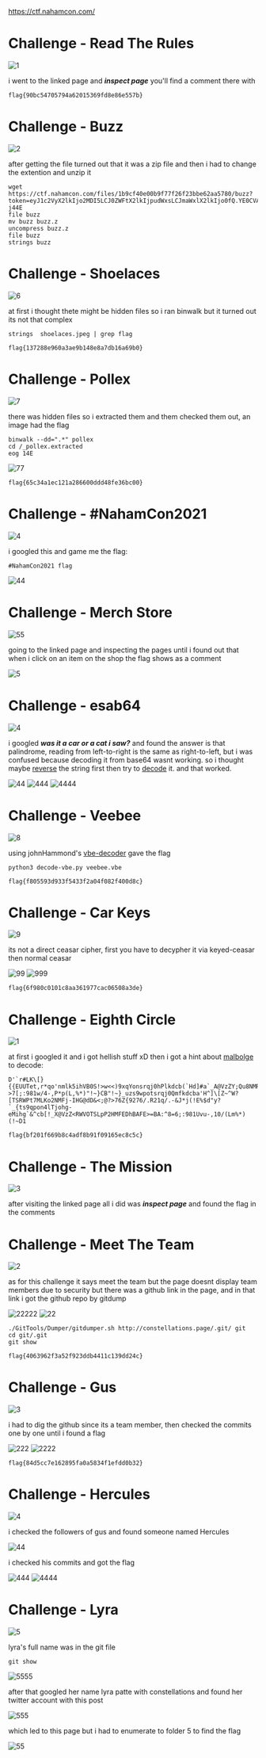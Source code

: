 https://ctf.nahamcon.com/

<h1>Challenge - Read The Rules</h1>
 
![1](https://user-images.githubusercontent.com/69141453/111119086-08626780-8540-11eb-9bdd-72f3cbd91751.png)

i went to the linked page and ***inspect page*** you'll find a comment there with 

```
flag{90bc54705794a62015369fd8e86e557b} 
```

<h1>Challenge - Buzz</h1>

![2](https://user-images.githubusercontent.com/69141453/111119396-77d85700-8540-11eb-95b0-4b226b6e7562.png)

after getting the file turned out that it was a zip file and then i had to change the extention and unzip it
```
wget https://ctf.nahamcon.com/files/1b9cf40e00b9f77f26f23bbe62aa5780/buzz?token=eyJ1c2VyX2lkIjo2MDI5LCJ0ZWFtX2lkIjpudWxsLCJmaWxlX2lkIjo0fQ.YE0CVA.FnaoH6yRW8oBNTiPRl4Aja-j44E
file buzz
mv buzz buzz.z
uncompress buzz.z
file buzz
strings buzz
```

<h1>Challenge - Shoelaces</h1>

![6](https://user-images.githubusercontent.com/69141453/111119647-c1c13d00-8540-11eb-8684-3823d6fb16e8.png)

at first i thought thete might be hidden files so i ran binwalk but it turned out its not that complex
```
strings  shoelaces.jpeg | grep flag
```
```
flag{137288e960a3ae9b148e8a7db16a69b0}
```

<h1>Challenge - Pollex</h1>

![7](https://user-images.githubusercontent.com/69141453/111119926-1bc20280-8541-11eb-8931-c48016359ea6.png)

there was hidden files so i extracted them and them checked them out, an image had the flag
```
binwalk --dd=".*" pollex
cd /_pollex.extracted
eog 14E
```
![77](https://user-images.githubusercontent.com/69141453/111120050-46ac5680-8541-11eb-8075-2caa51c65787.png)
```
flag{65c34a1ec121a286600ddd48fe36bc00}
```

<h1>Challenge - #NahamCon2021</h1>

![4](https://user-images.githubusercontent.com/69141453/111120256-8115f380-8541-11eb-8c94-889b3537059b.png)

i googled this and game me the flag:
```
#NahamCon2021 flag
```
![44](https://user-images.githubusercontent.com/69141453/111120278-87a46b00-8541-11eb-8d47-e787633955b5.png)


<h1>Challenge - Merch Store</h1>

![55](https://user-images.githubusercontent.com/69141453/111120523-d18d5100-8541-11eb-98b8-0483579b56fe.png)

going to the linked page and inspecting the pages until i found out that when i click on an item on the shop the flag shows as a comment

![5](https://user-images.githubusercontent.com/69141453/111120601-eec21f80-8541-11eb-8525-e8244bb4ffa5.png)



<h1>Challenge - esab64</h1>

![4](https://user-images.githubusercontent.com/69141453/111120907-58422e00-8542-11eb-9b01-92192e88a12c.png)

i googled ***was it a car or a cat i saw?*** and found the answer is that palindrome, reading from left-to-right is the same as right-to-left, but i was confused because decoding it from base64 wasnt working.
so i thought maybe [reverse](https://codebeautify.org/reverse-string) the string first then try to [decode](https://www.base64decode.org/) it. and that worked.

![44](https://user-images.githubusercontent.com/69141453/111121168-b1aa5d00-8542-11eb-96fc-f47d2174fcc1.png)
![444](https://user-images.githubusercontent.com/69141453/111121248-c981e100-8542-11eb-8228-984bd98cbbaa.png)
![4444](https://user-images.githubusercontent.com/69141453/111121275-d272b280-8542-11eb-8d1e-f93dc28f71de.png)


<h1>Challenge - Veebee</h1>

![8](https://user-images.githubusercontent.com/69141453/111136749-6ef18080-8554-11eb-8dc7-f358f0839337.png)

using johnHammond's [vbe-decoder](https://github.com/JohnHammond/vbe-decoder/blob/master/vbe-decoder.py) gave the flag
```
python3 decode-vbe.py veebee.vbe 
```
```
flag{f805593d933f5433f2a04f082f400d8c}
```

<h1>Challenge - Car Keys</h1>

![9](https://user-images.githubusercontent.com/69141453/111136867-8df01280-8554-11eb-9516-bac29e92e686.png)

its not a direct ceasar cipher, first you have to decypher it via keyed-ceasar then normal ceasar

![99](https://user-images.githubusercontent.com/69141453/111136950-a2340f80-8554-11eb-9ad7-cdd1af184008.png)
![999](https://user-images.githubusercontent.com/69141453/111136979-aa8c4a80-8554-11eb-8897-67f1f6c9a049.png)

```
flag{6f980c0101c8aa361977cac06508a3de}
```

<h1>Challenge - Eighth Circle</h1>

![1](https://user-images.githubusercontent.com/69141453/111176394-ae819200-857f-11eb-9900-79f35163d4ed.png)

at first i googled it and i got hellish stuff xD then i got a hint about [malbolge](https://malbolge.doleczek.pl/) to decode:
```
D'`r#LK\[}{{EUUTet,r*qo'nmlk5ihVB0S!>w<<)9xqYonsrqj0hPlkdcb(`Hd]#a`_A@VzZY;Qu8NMRQJn1MLKJCg*)ED=a$:?>7[;:981w/4-,P*p(L,%*)"!~}CB"!~}_uzs9wpotsrqj0Qmfkdcba'H^]\[Z~^W?[TSRWPt7MLKo2NMFj-IHG@dD&<;@?>76Z{9276/.R21q/.-&J*j(!E%$d"y?`_{ts9qpon4lTjohg-eMihg`&^cb[!_X@VzZ<RWVOTSLpP2HMFEDhBAFE>=BA:^8=6;:981Uvu-,10/(Lm%*)(!~D1 
```
```
flag{bf201f669b8c4adf8b91f09165ec8c5c}
```

<h1>Challenge - The Mission</h1>

![3](https://user-images.githubusercontent.com/69141453/111176961-2d76ca80-8580-11eb-8227-5523d660e3de.png)

after visiting the linked page all i did was ***inspect page*** and found the flag in the comments


<h1>Challenge - Meet The Team</h1>

![2](https://user-images.githubusercontent.com/69141453/111177211-6616a400-8580-11eb-9d14-0f12a5b80f5c.png)

as for this challenge it says meet the team but the page doesnt display team members due to security but there was a github link in the page, and in that link i got the github repo by gitdump 

![22222](https://user-images.githubusercontent.com/69141453/111178643-be9a7100-8581-11eb-8e2e-c32bf2e9f1c8.png)
![22](https://user-images.githubusercontent.com/69141453/111178074-2f8d5900-8581-11eb-8d06-b3effb8c436c.png)

```
./GitTools/Dumper/gitdumper.sh http://constellations.page/.git/ git
cd git/.git
git show
```
```
flag{4063962f3a52f923ddb4411c139dd24c}
```

<h1>Challenge - Gus</h1>

![3](https://user-images.githubusercontent.com/69141453/111177735-e76e3680-8580-11eb-81d2-1ee0951809d8.png)

i had to dig the github since its a team member, then checked the commits one by one until i found a flag

![222](https://user-images.githubusercontent.com/69141453/111178153-403dcf00-8581-11eb-84e0-21e90f300ed0.png)
![2222](https://user-images.githubusercontent.com/69141453/111178200-4a5fcd80-8581-11eb-8e0e-0d32a8cea28c.png)

```
flag{84d5cc7e162895fa0a5834f1efdd0b32}
```


<h1>Challenge - Hercules</h1>

![4](https://user-images.githubusercontent.com/69141453/111178402-7d09c600-8581-11eb-9ee7-887a451a143e.png)

i checked the followers of gus and found someone named Hercules

![44](https://user-images.githubusercontent.com/69141453/111178494-97dc3a80-8581-11eb-9850-2fcc42bc1776.png)

i checked his commits and got the flag

![444](https://user-images.githubusercontent.com/69141453/111178532-a591c000-8581-11eb-81aa-26f8821d93e7.png)
![4444](https://user-images.githubusercontent.com/69141453/111178585-b2aeaf00-8581-11eb-9c88-8e78f6603d4b.png)


<h1>Challenge - Lyra</h1>

![5](https://user-images.githubusercontent.com/69141453/111178712-cce88d00-8581-11eb-95ba-28c345bf5bbd.png)

lyra's full name was in the git file
```
git show
```

![5555](https://user-images.githubusercontent.com/69141453/111178795-de319980-8581-11eb-9c06-f49ef8c208d8.png)

after that googled her name lyra patte with constellations and found her twitter account with this post 

![555](https://user-images.githubusercontent.com/69141453/111179043-12a55580-8582-11eb-9e97-5843eb5f6370.png)

which led to this page but i had to enumerate to folder 5 to find the flag

![55](https://user-images.githubusercontent.com/69141453/111179246-408a9a00-8582-11eb-8e20-6068e8a89cbe.png)











